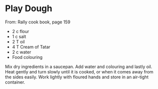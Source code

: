 # Play Dough
From: Rally cook book, page 159

* 2 c flour
* 1 c salt
* 2 T oil
* 4 T Cream of Tatar
* 2 c water
* Food colouring

Mix dry ingredients in a saucepan.  Add water and colouring and lastly oil.  Heat gently and turn slowly until it is cooked, or when it comes away from the sides easily.  Work lightly with floured hands and store in an air-tight container.

